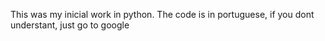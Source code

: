 This was my inicial work in python.
The code is in portuguese, if you dont understant, just go to google
